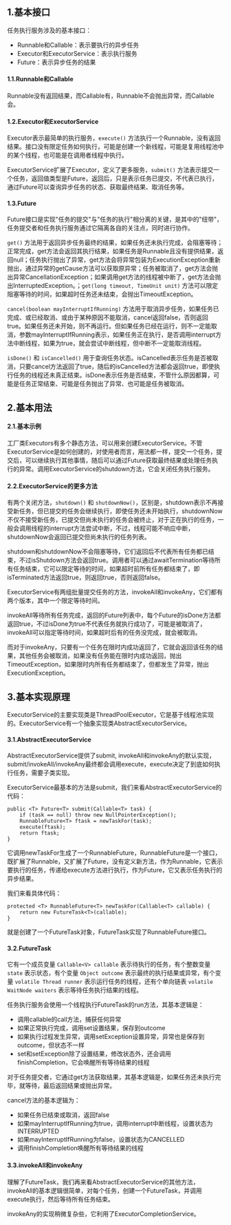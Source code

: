 ## 1.基本接口
任务执行服务涉及的基本接口：
- Runnable和Callable：表示要执行的异步任务
- Executor和ExecutorService：表示执行服务
- Future：表示异步任务的结果

#### 1.1.Runnable和Callable
Runnable没有返回结果，而Callable有，Runnable不会抛出异常，而Callable会。

#### 1.2.Executor和ExecutorService
Executor表示最简单的执行服务，`execute()` 方法执行一个Runnable，没有返回结果。接口没有限定任务如何执行，可能是创建一个新线程，可能是复用线程池中的某个线程，也可能是在调用者线程中执行。

ExecutorService扩展了Executor，定义了更多服务，`submit()` 方法表示提交一个任务，返回值类型是Future，返回后，只是表示任务已提交，不代表已执行，通过Future可以查询异步任务的状态、获取最终结果、取消任务等。

#### 1.3.Future
Future接口是实现"任务的提交"与"任务的执行"相分离的关键，是其中的"纽带"，任务提交者和任务执行服务通过它隔离各自的关注点，同时进行协作。

`get()` 方法用于返回异步任务最终的结果，如果任务还未执行完成，会阻塞等待；正常完成，get方法会返回其执行结果，如果任务是Runnable且没有提供结果，返回null；任务执行抛出了异常，get方法会将异常包装为ExecutionException重新抛出，通过异常的getCause方法可以获取原异常；任务被取消了，get方法会抛出异常CancellationException；如果调用get方法的线程被中断了，get方法会抛出InterruptedException。；`get(long timeout, TimeUnit unit)` 方法可以限定阻塞等待的时间，如果超时任务还未结束，会抛出TimeoutException。

`cancel(boolean mayInterruptIfRunning)` 方法用于取消异步任务，如果任务已完成、或已经取消、或由于某种原因不能取消，cancel返回false，否则返回true。如果任务还未开始，则不再运行。但如果任务已经在运行，则不一定能取消，参数mayInterruptIfRunning表示，如果任务正在执行，是否调用interrupt方法中断线程，如果为true，就会尝试中断线程，但中断不一定能取消线程。

`isDone()` 和 `isCancelled()` 用于查询任务状态。isCancelled表示任务是否被取消，只要cancel方法返回了true，随后的isCancelled方法都会返回true，即使执行任务的线程还未真正结束。isDone表示任务是否结束，不管什么原因都算，可能是任务正常结束、可能是任务抛出了异常、也可能是任务被取消。

## 2.基本用法
#### 2.1.基本示例
工厂类Executors有多个静态方法，可以用来创建ExecutorService。不管ExecutorService是如何创建的，对使用者而言，用法都一样，提交一个任务，提交后，可以继续执行其他事情，随后可以通过Future获取最终结果或处理任务执行的异常。调用ExecutorService的shutdown方法，它会关闭任务执行服务。

#### 2.2.ExecutorService的更多方法
有两个关闭方法，`shutdown()` 和 `shutdownNow()`，区别是，shutdown表示不再接受新任务，但已提交的任务会继续执行，即使任务还未开始执行，shutdownNow不仅不接受新任务，已提交但尚未执行的任务会被终止，对于正在执行的任务，一般会调用线程的interrupt方法尝试中断，不过，线程可能不响应中断，shutdownNow会返回已提交但尚未执行的任务列表。

shutdown和shutdownNow不会阻塞等待，它们返回后不代表所有任务都已结束，不过isShutdown方法会返回true。调用者可以通过awaitTermination等待所有任务结束，它可以限定等待的时间，如果超时前所有任务都结束了，即isTerminated方法返回true，则返回true，否则返回false。

ExecutorService有两组批量提交任务的方法，invokeAll和invokeAny，它们都有两个版本，其中一个限定等待时间。

invokeAll等待所有任务完成，返回的Future列表中，每个Future的isDone方法都返回true，不过isDone为true不代表任务就执行成功了，可能是被取消了，invokeAll可以指定等待时间，如果超时后有的任务没完成，就会被取消。

而对于invokeAny，只要有一个任务在限时内成功返回了，它就会返回该任务的结果，其他任务会被取消，如果没有任务能在限时内成功返回，抛出TimeoutException，如果限时内所有任务都结束了，但都发生了异常，抛出ExecutionException。

## 3.基本实现原理
ExecutorService的主要实现类是ThreadPoolExecutor，它是基于线程池实现的。ExecutorService有一个抽象实现类AbstractExecutorService。

#### 3.1.AbstractExecutorService
AbstractExecutorService提供了submit, invokeAll和invokeAny的默认实现，submit/invokeAll/invokeAny最终都会调用execute，execute决定了到底如何执行任务，需要子类实现。

ExecutorService最基本的方法是submit，我们来看AbstractExecutorService的代码：
```
public <T> Future<T> submit(Callable<T> task) {
    if (task == null) throw new NullPointerException();
    RunnableFuture<T> ftask = newTaskFor(task);
    execute(ftask);
    return ftask;
}
```
它调用newTaskFor生成了一个RunnableFuture，RunnableFuture是一个接口，既扩展了Runnable，又扩展了Future，没有定义新方法，作为Runnable，它表示要执行的任务，传递给execute方法进行执行，作为Future，它又表示任务执行的异步结果。

我们来看具体代码：
```
protected <T> RunnableFuture<T> newTaskFor(Callable<T> callable) {
    return new FutureTask<T>(callable);
}
```
就是创建了一个FutureTask对象，FutureTask实现了RunnableFuture接口。

#### 3.2.FutureTask
它有一个成员变量 `Callable<V> callable` 表示待执行的任务，有个整数变量 `state` 表示状态，有个变量 `Object outcome` 表示最终的执行结果或异常，有个变量 `volatile Thread runner` 表示运行任务的线程，还有个单向链表 `volatile WaitNode waiters` 表示等待任务执行结果的线程。

任务执行服务会使用一个线程执行FutureTask的run方法，其基本逻辑是：
- 调用callable的call方法，捕获任何异常
- 如果正常执行完成，调用set设置结果，保存到outcome
- 如果执行过程发生异常，调用setException设置异常，异常也是保存到outcome，但状态不一样
- set和setException除了设置结果，修改状态外，还会调用finishCompletion，它会唤醒所有等待结果的线程

对于任务提交者，它通过get方法获取结果，其基本逻辑是，如果任务还未执行完毕，就等待，最后返回结果或抛出异常。

cancel方法的基本逻辑为：
- 如果任务已结束或取消，返回false
- 如果mayInterruptIfRunning为true，调用interrupt中断线程，设置状态为INTERRUPTED
- 如果mayInterruptIfRunning为false，设置状态为CANCELLED
- 调用finishCompletion唤醒所有等待结果的线程

#### 3.3.invokeAll和invokeAny        
理解了FutureTask，我们再来看AbstractExecutorService的其他方法，invokeAll的基本逻辑很简单，对每个任务，创建一个FutureTask，并调用execute执行，然后等待所有任务结束。

invokeAny的实现稍微复杂些，它利用了ExecutorCompletionService。